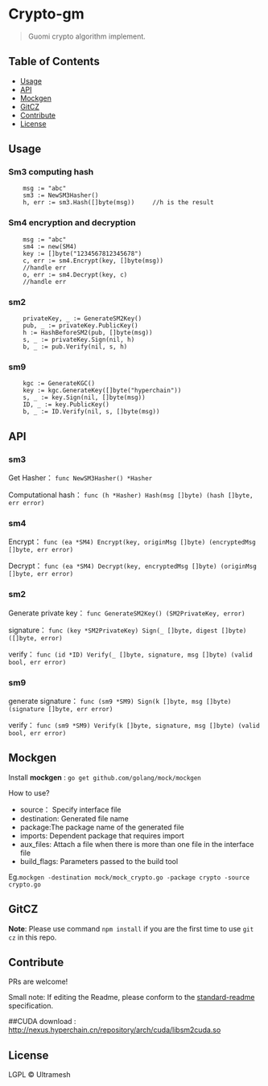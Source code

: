 Crypto-gm
=========

> Guomi crypto algorithm implement.

## Table of Contents

- [Usage](#usage)
- [API](#api)
- [Mockgen](#mockgen)
- [GitCZ](#gitcz)
- [Contribute](#contribute)
- [License](#license)

## Usage
### Sm3 computing hash
```
    msg := "abc"
    sm3 := NewSM3Hasher()
	h, err := sm3.Hash([]byte(msg))     //h is the result
```
### Sm4 encryption and decryption
```
    msg := "abc"
    sm4 := new(SM4)
    key := []byte("1234567812345678")
    c, err := sm4.Encrypt(key, []byte(msg))
    //handle err
    o, err := sm4.Decrypt(key, c)
    //handle err
```
### sm2
```
    privateKey, _ := GenerateSM2Key()
    pub, _ := privateKey.PublicKey()
    h := HashBeforeSM2(pub, []byte(msg))
    s, _ := privateKey.Sign(nil, h)
    b, _ := pub.Verify(nil, s, h)
```
### sm9
```
    kgc := GenerateKGC()
    key := kgc.GenerateKey([]byte("hyperchain"))
    s, _ := key.Sign(nil, []byte(msg))
    ID, _ := key.PublicKey()
    b, _ := ID.Verify(nil, s, []byte(msg))
```
## API
### sm3
Get Hasher：
```func NewSM3Hasher() *Hasher```

Computational hash：
```func (h *Hasher) Hash(msg []byte) (hash []byte, err error)```

### sm4
Encrypt：
```func (ea *SM4) Encrypt(key, originMsg []byte) (encryptedMsg []byte, err error)```

Decrypt：
```func (ea *SM4) Decrypt(key, encryptedMsg []byte) (originMsg []byte, err error)```

### sm2
Generate private key：
```func GenerateSM2Key() (SM2PrivateKey, error)```

signature：
```func (key *SM2PrivateKey) Sign(_ []byte, digest []byte) ([]byte, error)```

verify：
```func (id *ID) Verify(_ []byte, signature, msg []byte) (valid bool, err error)```

### sm9
generate signature：
```func (sm9 *SM9) Sign(k []byte, msg []byte) (signature []byte, err error)```

verify：
```func (sm9 *SM9) Verify(k []byte, signature, msg []byte) (valid bool, err error)```

## Mockgen

Install **mockgen** : `go get github.com/golang/mock/mockgen`

How to use?

- source： Specify interface file
- destination: Generated file name
- package:The package name of the generated file
- imports: Dependent package that requires import
- aux_files: Attach a file when there is more than one file in the interface file
- build_flags: Parameters passed to the build tool

Eg.`mockgen -destination mock/mock_crypto.go -package crypto -source crypto.go`

## GitCZ

**Note**: Please use command `npm install` if you are the first time to use `git cz` in this repo.

## Contribute

PRs are welcome!

Small note: If editing the Readme, please conform to the [standard-readme](https://github.com/RichardLitt/standard-readme) specification.


##CUDA
download : http://nexus.hyperchain.cn/repository/arch/cuda/libsm2cuda.so

## License

LGPL © Ultramesh
